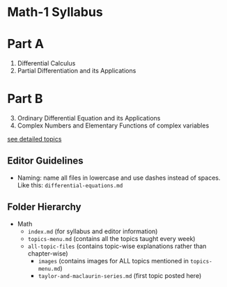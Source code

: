 # Math-1 Syllabus

# Part A
1. Differential Calculus
2. Partial Differentiation and its Applications

# Part B
3. Ordinary Differential Equation and its Applications
4. Complex Numbers and Elementary Functions of complex variables

[see detailed topics](/topics-menu)


## Editor Guidelines
- Naming: name all files in lowercase and use dashes instead of spaces. Like this: `differential-equations.md`
  
## Folder Hierarchy
- Math
  - `index.md` (for syllabus and editor information)
  - `topics-menu.md` (contains all the topics taught every week)
  - `all-topic-files` (contains topic-wise explanations rather than chapter-wise)  
    - `images` (contains images for ALL topics mentioned in `topics-menu.md`)  
    - `taylor-and-maclaurin-series.md` (first topic posted here)

